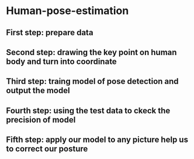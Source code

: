 # Human-pose-estimation

## First step: prepare data

## Second step: drawing the key point on human body and turn into  coordinate

## Third step: traing model of pose detection and output the model

## Fourth step: using the test data to ckeck the precision of model 

## Fifth step: apply our model to any picture help us to correct our posture

